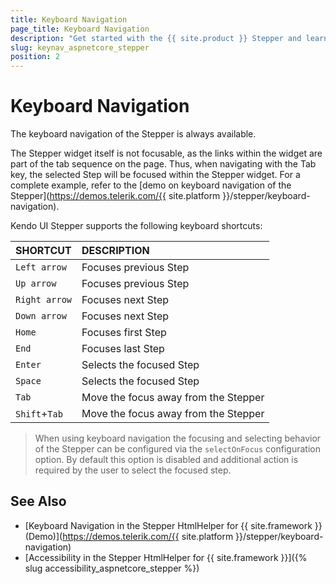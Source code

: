```yaml
---
title: Keyboard Navigation
page_title: Keyboard Navigation
description: "Get started with the {{ site.product }} Stepper and learn about the accessibility support it provides through its keyboard navigation functionality."
slug: keynav_aspnetcore_stepper
position: 2
---
```


# Keyboard Navigation

The keyboard navigation of the Stepper is always available.

The Stepper widget itself is not focusable, as the links within the widget are part of the tab sequence on the page. Thus, when navigating with the Tab key, the selected Step will be focused within the Stepper widget. For a complete example, refer to the [demo on keyboard navigation of the Stepper](https://demos.telerik.com/{{ site.platform }}/stepper/keyboard-navigation).

Kendo UI Stepper supports the following keyboard shortcuts:

| SHORTCUT						| DESCRIPTION				                                                        |
|:---                 |:---                                                                                |
| `Left arrow`               | Focuses previous Step |
| `Up arrow`               | Focuses previous Step |
| `Right arrow`               | Focuses next Step |
| `Down arrow`               | Focuses next Step |
| `Home`               | Focuses first Step |
| `End`               | Focuses last Step |
| `Enter`             | Selects the focused Step|
| `Space`             | Selects the focused Step|
| `Tab`               | Move the focus away from the Stepper |
| `Shift`+`Tab`    | Move the focus away from the Stepper |

> When using keyboard navigation the focusing and selecting behavior of the Stepper can be configured via the `selectOnFocus` configuration option. By default this option is disabled and additional action is required by the user to select the focused step.

## See Also

* [Keyboard Navigation in the Stepper HtmlHelper for {{ site.framework }} (Demo)](https://demos.telerik.com/{{ site.platform }}/stepper/keyboard-navigation)
* [Accessibility in the Stepper HtmlHelper for {{ site.framework }}]({% slug accessibility_aspnetcore_stepper %})
